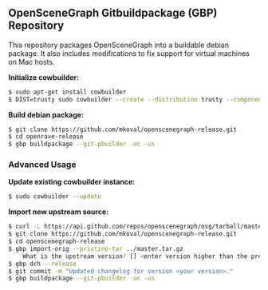 ## OpenSceneGraph Gitbuildpackage (GBP) Repository ##

This repository packages OpenSceneGraph into a buildable debian package.
It also includes modifications to fix support for virtual machines on Mac hosts.

**Initialize cowbuilder:**
```bash
$ sudo apt-get install cowbuilder
$ DIST=trusty sudo cowbuilder --create --distribution trusty --components "main universe"
```
**Build debian package:**
```bash
$ git clone https://github.com/mkoval/openscenegraph-release.git
$ cd openrave-release
$ gbp buildpackage --git-pbuilder -uc -us
```
### Advanced Usage ###

**Update existing cowbuilder instance:**
```bash
$ sudo cowbuilder --update
```
**Import new upstream source:**
```bash
$ curl -L https://api.github.com/repos/openscenegraph/osg/tarball/master > master.tar.gz
$ git clone https://github.com/mkoval/openscenegraph-release.git
$ cd openscenegraph-release
$ gbp import-orig --pristine-tar ../master.tar.gz
    What is the upstream version? [] <enter version higher than the previous>
$ gbp dch --release
$ git commit -m "Updated changelog for version <your version>."
$ gbp buildpackage --git-pbuilder -uc -us
```
